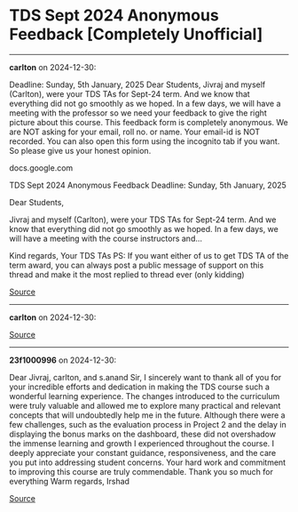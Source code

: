 # TDS Sept 2024 Anonymous Feedback [Completely Unofficial]


---

**carlton** on 2024-12-30:

Deadline: Sunday, 5th January, 2025
Dear Students,
Jivraj and myself (Carlton), were your TDS TAs for Sept-24 term. And we know that everything did not go smoothly as we hoped. In a few days, we will have a meeting with the professor so we need your feedback to give the right picture about this course.
This feedback form is completely anonymous. We are NOT asking for your email, roll no. or name. Your email-id is NOT recorded. You can also open this form using the incognito tab if you want. So please give us your honest opinion.


docs.google.com



TDS Sept 2024 Anonymous Feedback
Deadline: Sunday, 5th January, 2025

Dear Students,

Jivraj and myself (Carlton), were your TDS TAs for Sept-24 term. And we know that everything did not go smoothly as we hoped. In a few days, we will have a meeting with the course instructors and...





Kind regards,
Your TDS TAs
PS: If you want either of us to get TDS TA of the term award, you can always post a public message of support on this thread and make it the most replied to thread ever   (only kidding)

[Source](https://discourse.onlinedegree.iitm.ac.in/t/tds-sept-2024-anonymous-feedback-completely-unofficial/160873/1)

---

**carlton** on 2024-12-30:



[Source](https://discourse.onlinedegree.iitm.ac.in/t/tds-sept-2024-anonymous-feedback-completely-unofficial/160873/2)

---

**23f1000996** on 2024-12-30:

Dear Jivraj, carlton, and s.anand Sir,
I sincerely want to thank all of you for your incredible efforts and dedication in making the TDS course such a wonderful learning experience. The changes introduced to the curriculum were truly valuable and allowed me to explore many practical and relevant concepts that will undoubtedly help me in the future.
Although there were a few challenges, such as the evaluation process in Project 2 and the delay in displaying the bonus marks on the dashboard, these did not overshadow the immense learning and growth I experienced throughout the course.
I deeply appreciate your constant guidance, responsiveness, and the care you put into addressing student concerns. Your hard work and commitment to improving this course are truly commendable.
Thank you so much for everything
Warm regards,
Irshad

[Source](https://discourse.onlinedegree.iitm.ac.in/t/tds-sept-2024-anonymous-feedback-completely-unofficial/160873/3)